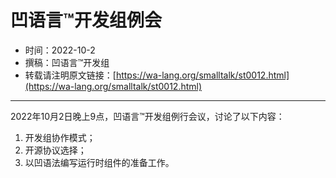 # 凹语言™开发组例会

- 时间：2022-10-2
- 撰稿：凹语言™开发组
- 转载请注明原文链接：[https://wa-lang.org/smalltalk/st0012.html](https://wa-lang.org/smalltalk/st0012.html)

---

2022年10月2日晚上9点，凹语言™开发组例行会议，讨论了以下内容：

1. 开发组协作模式；
1. 开源协议选择；
1. 以凹语法编写运行时组件的准备工作。

